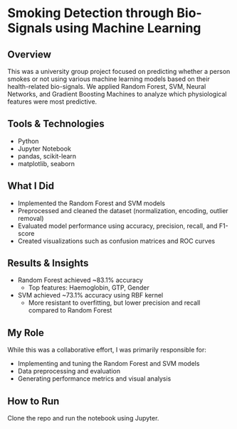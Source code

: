 # Smoking Detection through Bio-Signals using Machine Learning
## Overview
This was a university group project focused on predicting whether a person smokes or not using various machine learning models based on their health-related bio-signals. We applied Random Forest, SVM, Neural Networks, and Gradient Boosting Machines to analyze which physiological features were most predictive.

## Tools & Technologies
- Python
- Jupyter Notebook
- pandas, scikit-learn
- matplotlib, seaborn

## What I Did
- Implemented the Random Forest and SVM models
- Preprocessed and cleaned the dataset (normalization, encoding, outlier removal)
- Evaluated model performance using accuracy, precision, recall, and F1-score
- Created visualizations such as confusion matrices and ROC curves

## Results & Insights
- Random Forest achieved ~83.1% accuracy
  - Top features: Haemoglobin, GTP, Gender
- SVM achieved ~73.1% accuracy using RBF kernel
  - More resistant to overfitting, but lower precision and recall compared to Random Forest

## My Role
While this was a collaborative effort, I was primarily responsible for:
- Implementing and tuning the Random Forest and SVM models
- Data preprocessing and evaluation
- Generating performance metrics and visual analysis

## How to Run
Clone the repo and run the notebook using Jupyter.
